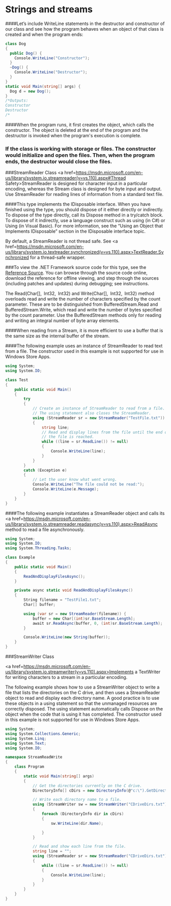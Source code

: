 # Strings and streams


####Let’s include WriteLine statements in the destructor and constructor of our class and see how the program behaves when an object of that class is created and when the program ends:
```C#
class Dog
{
  public Dog() {
    Console.WriteLine("Constructor");
  }
  ~Dog() {
    Console.WriteLine("Destructor");
  }
}
static void Main(string[] args) {
  Dog d = new Dog();
}
/*Outputs:
Constructor
Destructor
/*
```
####When the program runs, it first creates the object, which calls the constructor. The object is deleted at the end of the program and the destructor is invoked when the program's execution is complete.
### If the class is working with storage or files. The constructor would initialize and open the files. Then, when the program ends, the destructor would close the files.





###StreamReader Class
<a href=https://msdn.microsoft.com/en-us/library/system.io.streamreader(v=vs.110).aspx#Thread Safety>StreamReader</a> is designed for character input in a particular encoding, whereas the Stream class is designed for byte input and output. Use StreamReader for reading lines of information from a standard text file.

####This type implements the IDisposable interface. When you have finished using the type, you should dispose of it either directly or indirectly. To dispose of the type directly, call its Dispose method in a try/catch block. To dispose of it indirectly, use a language construct such as using (in C#) or Using (in Visual Basic). For more information, see the “Using an Object that Implements IDisposable” section in the IDisposable interface topic.

By default, a StreamReader is not thread safe. See <a href=https://msdn.microsoft.com/en-us/library/system.io.textreader.synchronized(v=vs.110).aspx>TextReader.Synchronized</a> for a thread-safe wrapper.


###To view the .NET Framework source code for this type, see the<a href=https://referencesource.microsoft.com/#mscorlib/system/io/streamreader.cs,b5fe1efcec14de32> Reference Source</a>. You can browse through the source code online, download the reference for offline viewing, and step through the sources (including patches and updates) during debugging; see instructions.


The Read(Char[], Int32, Int32) and Write(Char[], Int32, Int32) method overloads read and write the number of characters specified by the count parameter. These are to be distinguished from BufferedStream.Read and BufferedStream.Write, which read and write the number of bytes specified by the count parameter. Use the BufferedStream methods only for reading and writing an integral number of byte array elements.

####When reading from a Stream, it is more efficient to use a buffer that is the same size as the internal buffer of the stream.

####The following example uses an instance of StreamReader to read text from a file. The constructor used in this example is not supported for use in Windows Store Apps.
```C#
using System;
using System.IO;

class Test 
{
    public static void Main() 
    {
        try 
        {
            // Create an instance of StreamReader to read from a file.
            // The using statement also closes the StreamReader.
            using (StreamReader sr = new StreamReader("TestFile.txt")) 
            {
                string line;
                // Read and display lines from the file until the end of 
                // the file is reached.
                while ((line = sr.ReadLine()) != null) 
                {
                    Console.WriteLine(line);
                }
            }
        }
        catch (Exception e) 
        {
            // Let the user know what went wrong.
            Console.WriteLine("The file could not be read:");
            Console.WriteLine(e.Message);
        }
    }
}
```
####The following example instantiates a StreamReader object and calls its <a href=https://msdn.microsoft.com/en-us/library/system.io.streamreader.readasync(v=vs.110).aspx>ReadAsync </a>method to read a file asynchronously.

```C#
using System;
using System.IO;
using System.Threading.Tasks;

class Example
{
    public static void Main()
    {
        ReadAndDisplayFilesAsync();
    }

    private async static void ReadAndDisplayFilesAsync()
    {
        String filename = "TestFile1.txt";
        Char[] buffer;

        using (var sr = new StreamReader(filename)) {
            buffer = new Char[(int)sr.BaseStream.Length];
            await sr.ReadAsync(buffer, 0, (int)sr.BaseStream.Length);
        }

        Console.WriteLine(new String(buffer));
    }
}
```


###StreamWriter Class

<a href=https://msdn.microsoft.com/en-us/library/system.io.streamwriter(v=vs.110).aspx>Implements a TextWriter for writing characters to a stream in a particular encoding.</a>

The following example shows how to use a StreamWriter object to write a file that lists the directories on the C drive, and then uses a StreamReader object to read and display each directory name. A good practice is to use these objects in a using statement so that the unmanaged resources are correctly disposed. The using statement automatically calls Dispose on the object when the code that is using it has completed. The constructor used in this example is not supported for use in Windows Store Apps.

```C#
using System;
using System.Collections.Generic;
using System.Linq;
using System.Text;
using System.IO;

namespace StreamReadWrite
{
    class Program
    {
        static void Main(string[] args)
        {
            // Get the directories currently on the C drive.
            DirectoryInfo[] cDirs = new DirectoryInfo(@"c:\").GetDirectories();

            // Write each directory name to a file.
            using (StreamWriter sw = new StreamWriter("CDriveDirs.txt"))
            {
                foreach (DirectoryInfo dir in cDirs)
                {
                    sw.WriteLine(dir.Name);

                }
            }

            // Read and show each line from the file.
            string line = "";
            using (StreamReader sr = new StreamReader("CDriveDirs.txt"))
            {
                while ((line = sr.ReadLine()) != null)
                {
                    Console.WriteLine(line);
                }
            }
        }
    }
}
```
